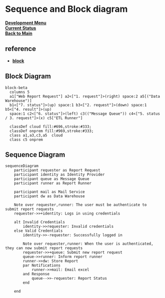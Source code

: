 # Sequence and Block diagram

**[Development Menu](./menu.md)**\
**[Current Status](../status/weekly/current_status.md)**\
**[Back to Main](../../README.md)**

## reference

- **[block](https://mermaid.js.org/syntax/block.html)**

## Block Diagram

```mermaid
block-beta
  columns 5
  a1["Web Report Request"] a2<["1. request"]>(right) space:2 a5[("Data Warehouse")]
  b1<["7. status"]>(up) space:1 b3<["2. request"]>(down) space:1 b5<["4. result"]>(up)
  space:1 c2<["6. status"]>(left) c3(("Message Queue")) c4<["5. status / 3. request"]>(x) c5["ETL Runner"]
 
  classDef cloud fill:#696,stroke:#333;
  classDef onprem fill:#969,stroke:#333;
  class a1,a3,c3,a5  cloud
  class c5 onprem
```

## Sequence Diagram

```mermaid
sequenceDiagram
    participant requester as Report Request
    participant identity as Identity Provider
    participant queue as Message Queue
    participant runner as Report Runner

    participant mail as Mail Service
    participant dw as Data Warehouse

    Note over requester,runner: The user must be authenticate to submit report requests
    requester->>+identity: Logs in using credentials

    alt Invalid Credentials
        identity->>requester: Invalid credentials
    else Valid Credentials
        identity->>-requester: Successfully logged in

        Note over requester,runner: When the user is authenticated, they can now submit report requests
        requester->>+queue: Submit new report request
        queue->>runner: Inform report runner
        runner->>dw: Store Report
        par Notifications
            runner->>mail: Email excel
        and Response
            queue-->>-requester: Report Status
        end

    end

```
